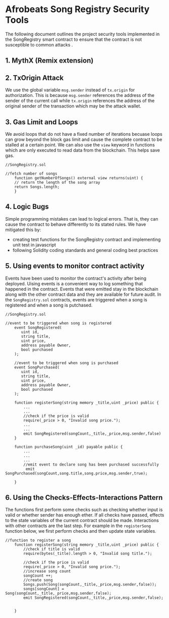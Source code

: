 # Afrobeats Song Registry Security Tools

The following document outlines the project security tools implemented in the SongRegistry smart contract to ensure that the contract is not susceptible to common attacks . 

## 1. MythX (Remix extension)





## 2. TxOrigin Attack

We use the global variable `msg.sender` instead of `tx.origin` for authorization. This is because `msg.sender` references the address of the sender of the current call while `tx.origin` references the address of the original sender of the transaction which may be the attack wallet. 



## 3. Gas Limit and Loops

We avoid loops that do not have a fixed number of iterations becuase loops can grow beyond the block gas limit and cause the complete contract to be stalled at a certain point. We can also use the `view` keyword in functions which are only executed to read data from the blockchain. This helps save gas. 

```
//SongRegistry.sol

//fetch number of songs
    function getNumberOfSongs() external view returns(uint) {
    // return the length of the song array
    return Songs.length;
    }
```


## 4. Logic Bugs

Simple programming mistakes can lead to logical errors. That is, they can cause the contract to behave differently to its stated rules. We have mitigated this by:
* creating test functions for the SongRegistry contract and implementing unit test in javascript 
* following Solidity coding standards and general coding best practices

## 5. Using events to monitor contract activity

Events have been used to monitor the contract's activity after being deployed. Uising events is a convenient way to log something that happened in the contract. Events that were emitted stay in the blockchain along with the other contract data and they are available for future audit. In the `SongRegistry.sol` contracts, events are triggered when a song is registered and when a song is putchased. 
```
//SongRegistry.sol

//event to be triggered when song is registered
    event SongRegistered(
       uint id,
       string title,
       uint price,
       address payable Owner,
       bool purchased
    );

    //event to be triggered when song is purchased
    event SongPurchased(
       uint id,
       string title,
       uint price,
       address payable Owner,
       bool purchased
    );

    function registerSong(string memory _title,uint _price) public {
        ...
        ...
        //check if the price is valid
        require(_price > 0, "Invalid song price.");
        ...
        ...
        emit SongRegistered(songCount,_title,_price,msg.sender,false)
    }
    
    function purchaseSong(uint _id) payable public {
        ...
        ...
        ... 
        //emit event to declare song has been purchased successfully
         emit SongPurchased(songCount,song.title,song.price,msg.sender,true);

    }

```
## 6. Using the Checks-Effects-Interactions Pattern

The functions first perform some checks such as checking whether input is valid or whether sender has enough ether. If all checks have passed, effects to the state variables of the current contract should be made. Interactions with other contracts are the last step. For example in the `registerSong` function below, we first perform checks and then update state variables.  

```
//function to register a song
    function registerSong(string memory _title,uint _price) public {
        //check if title is valid
        require(bytes(_title).length > 0, "Invalid song title.");

        //check if the price is valid
        require(_price > 0, "Invalid song price.");
        //increase song count
        songCount ++;
        //create song
        Songs.push(Song(songCount,_title,_price,msg.sender,false));
        songs[songCount] = Song(songCount,_title,_price,msg.sender,false);
        emit SongRegistered(songCount,_title,_price,msg.sender,false);


    }
```



